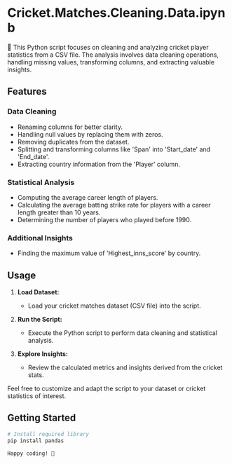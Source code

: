# Cricket.Matches.Cleaning.Data.ipynb
🏏 This Python script focuses on cleaning and analyzing cricket player statistics from a CSV file. The analysis involves data cleaning operations, handling missing values, transforming columns, and extracting valuable insights.

## Features

### Data Cleaning
- Renaming columns for better clarity.
- Handling null values by replacing them with zeros.
- Removing duplicates from the dataset.
- Splitting and transforming columns like 'Span' into 'Start_date' and 'End_date'.
- Extracting country information from the 'Player' column.

### Statistical Analysis
- Computing the average career length of players.
- Calculating the average batting strike rate for players with a career length greater than 10 years.
- Determining the number of players who played before 1990.

### Additional Insights
- Finding the maximum value of 'Highest_inns_score' by country.

## Usage

1. **Load Dataset:**
   - Load your cricket matches dataset (CSV file) into the script.

2. **Run the Script:**
   - Execute the Python script to perform data cleaning and statistical analysis.

3. **Explore Insights:**
   - Review the calculated metrics and insights derived from the cricket stats.

Feel free to customize and adapt the script to your dataset or cricket statistics of interest.

## Getting Started

```bash
# Install required library
pip install pandas

Happy coding! 🚀
